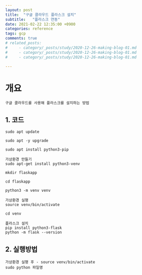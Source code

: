 ```yaml
---
layout: post
title:  "구글 클라우드 플라스크 설치"
subtitle:   "플라스크 연동"
date: 2021-02-22 12:35:00 +0900
categories: reference
tags: gcp
comments: true
# related_posts:
#     - category/_posts/study/2020-12-26-making-blog-01.md
#     - category/_posts/study/2020-12-26-making-blog-01.md
#     - category/_posts/study/2020-12-26-making-blog-01.md

---
```


# 개요
    구글 클라우드를 사용해 플라스크를 설치하는 방법

## 1. 코드
    sudo apt update

    sudo apt -y upgrade

    sudo apt install python3-pip

    가상환경 만들기
    sudo apt-get install python3-venv

    mkdir flaskapp

    cd flaskapp

    python3 -m venv venv

    가상환경 실행
    source venv/bin/activate 

    cd venv

    플라스크 설치
    pip install python3-flask
    python -m flask --version

 
## 2. 실행방법
    가상환경 실행 후 - source venv/bin/activate
    sudo python 파일명 